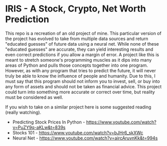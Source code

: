 # IRIS - A Stock, Crypto, Net Worth Prediction

This repo is a recreation of an old project of mine. This particular version of the project has evolved to take from multiple data sources and return "educated guesses" of future data using a neural net. While none of these "educated guesses" are accurate, they can yield interesting results and even correct predictions if you allow a margin of error. A project like this is meant to stretch someone's programming muscles as it dips into many areas of Python and pulls those concepts together into one program. However, as with any program that tries to predict the future, it will never truly be able to know the influence of people and humanity. Due to this, I must say that this program should not inform you to invest, sell, or buy into any form of assets and should not be taken as financial advice. This project could turn into something more accurate or correct over time, but reality must be considered as well.

If you wish to take on a similar project here is some suggested reading (really watching).
- Predicting Stock Prices In Python - https://www.youtube.com/watch?v=PuZY9q-aKLw&t=839s
- Stocks 101 - https://www.youtube.com/watch?v=bJHr6_skXWc
- Neural Net - https://www.youtube.com/watch?v=aircAruvnKk&t=994s
